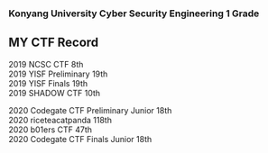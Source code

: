 ### Konyang University Cyber Security Engineering 1 Grade  

## MY CTF Record  
2019 NCSC CTF 8th  
2019 YISF Preliminary 19th  
2019 YISF Finals 19th  
2019 SHADOW CTF 10th  
  
2020 Codegate CTF Preliminary Junior 18th  
2020 riceteacatpanda 118th  
2020 b01ers CTF 47th  
2020 Codegate CTF Finals Junior 18th  
